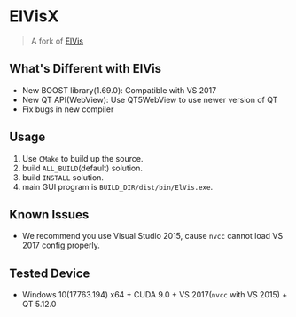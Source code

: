 # ElVisX

> A fork of [ElVis](http://www.sci.utah.edu/software/elvis.html)

## What's Different with ElVis

* New BOOST library(1.69.0): Compatible with VS 2017
* New QT API(WebView): Use QT5WebView to use newer version of QT
* Fix bugs in new compiler 

## Usage

1. Use `CMake` to build up the source.
2. build `ALL_BUILD`(default) solution.
3. build `INSTALL` solution.
4. main GUI program is  `BUILD_DIR/dist/bin/ElVis.exe`.

## Known Issues

* We recommend you use Visual Studio 2015, cause `nvcc` cannot load VS 2017 config properly.

## Tested Device

* Windows 10(17763.194) x64 + CUDA 9.0 + VS 2017(`nvcc` with VS 2015) + QT 5.12.0